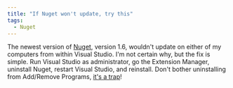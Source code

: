 ```yaml
---
title: "If Nuget won't update, try this"
tags:
  - Nuget
---
```



The newest version of [Nuget](http://nuget.org/), version 1.6, wouldn't update on either of my computers from within Visual Studio. I'm not certain why, but the fix is simple. Run Visual Studio as administrator, go the Extension Manager, uninstall Nuget, restart Visual Studio, and reinstall. Don't bother uninstalling from Add/Remove Programs, [it's a trap](http://knowyourmeme.com/memes/its-a-trap)!